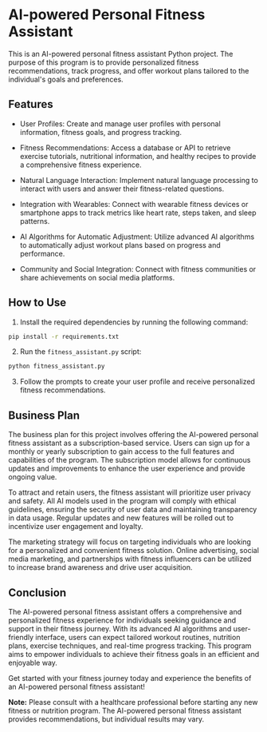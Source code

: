 # AI-powered Personal Fitness Assistant

This is an AI-powered personal fitness assistant Python project. The purpose of this program is to provide personalized fitness recommendations, track progress, and offer workout plans tailored to the individual's goals and preferences.

## Features

- User Profiles: Create and manage user profiles with personal information, fitness goals, and progress tracking.

- Fitness Recommendations: Access a database or API to retrieve exercise tutorials, nutritional information, and healthy recipes to provide a comprehensive fitness experience.

- Natural Language Interaction: Implement natural language processing to interact with users and answer their fitness-related questions.

- Integration with Wearables: Connect with wearable fitness devices or smartphone apps to track metrics like heart rate, steps taken, and sleep patterns.

- AI Algorithms for Automatic Adjustment: Utilize advanced AI algorithms to automatically adjust workout plans based on progress and performance.

- Community and Social Integration: Connect with fitness communities or share achievements on social media platforms.

## How to Use

1. Install the required dependencies by running the following command:

```bash
pip install -r requirements.txt
```

2. Run the `fitness_assistant.py` script:

```bash
python fitness_assistant.py
```

3. Follow the prompts to create your user profile and receive personalized fitness recommendations.

## Business Plan

The business plan for this project involves offering the AI-powered personal fitness assistant as a subscription-based service. Users can sign up for a monthly or yearly subscription to gain access to the full features and capabilities of the program. The subscription model allows for continuous updates and improvements to enhance the user experience and provide ongoing value.

To attract and retain users, the fitness assistant will prioritize user privacy and safety. All AI models used in the program will comply with ethical guidelines, ensuring the security of user data and maintaining transparency in data usage. Regular updates and new features will be rolled out to incentivize user engagement and loyalty.

The marketing strategy will focus on targeting individuals who are looking for a personalized and convenient fitness solution. Online advertising, social media marketing, and partnerships with fitness influencers can be utilized to increase brand awareness and drive user acquisition.

## Conclusion

The AI-powered personal fitness assistant offers a comprehensive and personalized fitness experience for individuals seeking guidance and support in their fitness journey. With its advanced AI algorithms and user-friendly interface, users can expect tailored workout routines, nutrition plans, exercise techniques, and real-time progress tracking. This program aims to empower individuals to achieve their fitness goals in an efficient and enjoyable way.

Get started with your fitness journey today and experience the benefits of an AI-powered personal fitness assistant!

**Note:** Please consult with a healthcare professional before starting any new fitness or nutrition program. The AI-powered personal fitness assistant provides recommendations, but individual results may vary.

